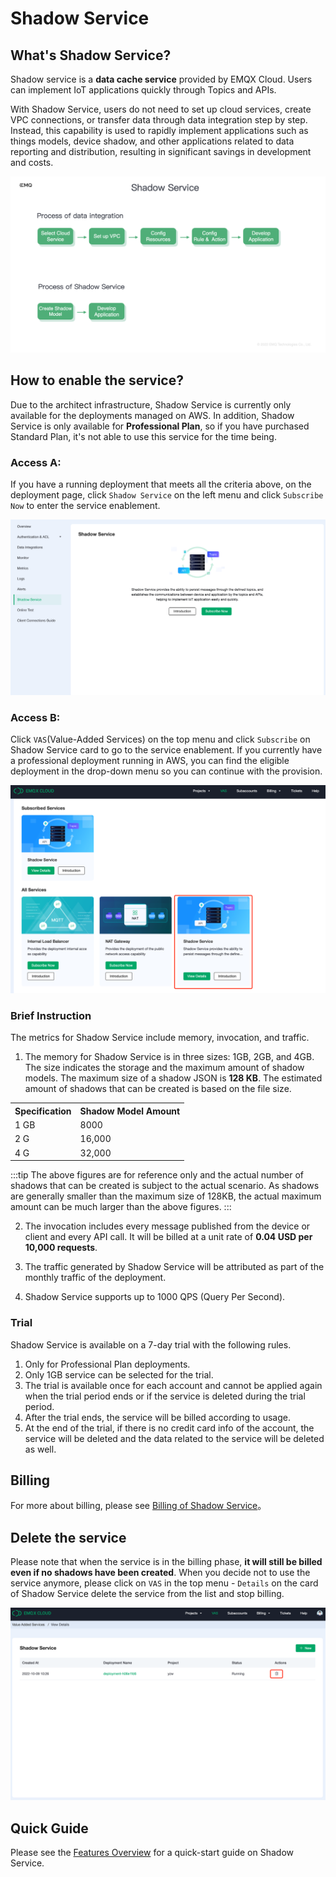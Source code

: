 # Shadow Service

## What's Shadow Service?

Shadow service is a **data cache service** provided by EMQX Cloud. Users can implement IoT applications quickly through Topics and APIs.


With Shadow Service, users do not need to set up cloud services, create VPC connections, or transfer data through data integration step by step. Instead, this capability is used to rapidly implement applications such as things models, device shadow, and other applications related to data reporting and distribution, resulting in significant savings in development and costs.

![Benefit](./_assets/benefit.png)

## How to enable the service?

Due to the architect infrastructure, Shadow Service is currently only available for the deployments managed on AWS. In addition, Shadow Service is only available for **Professional Plan**, so if you have purchased Standard Plan, it's not able to use this service for the time being.


### Access A:
If you have a running deployment that meets all the criteria above, on the deployment page, click `Shadow Service` on the left menu and click `Subscribe Now` to enter the service enablement.

![entry](./_assets/entry01.png)

### Access B:
Click `VAS`(Value-Added Services) on the top menu and click `Subscribe` on Shadow Service card to go to the service enablement. If you currently have a professional deployment running in AWS, you can find the eligible deployment in the drop-down menu so you can continue with the provision.

![entry](./_assets/entry02.png)

### Brief Instruction
The metrics for Shadow Service include memory, invocation, and traffic.

1. The memory for Shadow Service is in three sizes: 1GB, 2GB, and 4GB. The size indicates the storage and the maximum amount of shadow models. The maximum size of a shadow JSON is **128 KB**. The estimated amount of shadows that can be created is based on the file size.

<table>
   <tr>
      <th>Specification</th>
      <th>Shadow Model Amount</th>
   </tr>
   <tr>
      <td>1 GB</td>
      <td>8000</td>
   </tr>
   <tr>
      <td>2 G</td>
      <td>16,000</td>
   </tr>
   <tr>
      <td>4 G</td>
      <td>32,000</td>
   </tr>
</table>

:::tip
The above figures are for reference only and the actual number of shadows that can be created is subject to the actual scenario. As shadows are generally smaller than the maximum size of 128KB, the actual maximum amount can be much larger than the above figures.
:::

2. The invocation includes every message published from the device or client and every API call. It will be billed at a unit rate of **0.04 USD per 10,000 requests**.

3. The traffic generated by Shadow Service will be attributed as part of the monthly traffic of the deployment.

4. Shadow Service supports up to 1000 QPS (Query Per Second).

### Trial
Shadow Service is available on a 7-day trial with the following rules.

1. Only for Professional Plan deployments.
2. Only 1GB service can be selected for the trial.
3. The trial is available once for each account and cannot be applied again when the trial period ends or if the service is deleted during the trial period.
3. After the trial ends, the service will be billed according to usage.
4. At the end of the trial, if there is no credit card info of the account, the service will be deleted and the data related to the service will be deleted as well.

## Billing

For more about billing, please see [Billing of Shadow Service](./pricing.md)。


## Delete the service

Please note that when the service is in the billing phase, **it will still be billed even if no shadows have been created**. When you decide not to use the service anymore, please click on `VAS` in the top menu - `Details` on the card of Shadow Service delete the service from the list and stop billing.


![delete](./_assets/deletion.png)

## Quick Guide

Please see the [Features Overview](./feature.md) for a quick-start guide on Shadow Service.

